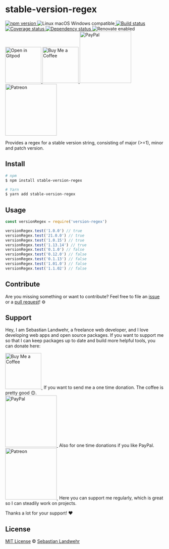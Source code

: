 <!-- TITLE/ -->
# stable-version-regex
<!-- /TITLE -->

<!-- BADGES/ -->
<p>
    <a href="https://npmjs.org/package/stable-version-regex">
      <img
        src="https://img.shields.io/npm/v/stable-version-regex.svg"
        alt="npm version"
      >
    </a><img src="https://img.shields.io/badge/os-linux%20%7C%C2%A0macos%20%7C%C2%A0windows-blue" alt="Linux macOS Windows compatible"><a href="https://github.com/dword-design/stable-version-regex/actions">
      <img
        src="https://github.com/dword-design/stable-version-regex/workflows/build/badge.svg"
        alt="Build status"
      >
    </a><a href="https://codecov.io/gh/dword-design/stable-version-regex">
      <img
        src="https://codecov.io/gh/dword-design/stable-version-regex/branch/master/graph/badge.svg"
        alt="Coverage status"
      >
    </a><a href="https://david-dm.org/dword-design/stable-version-regex">
      <img src="https://img.shields.io/david/dword-design/stable-version-regex" alt="Dependency status">
    </a><img src="https://img.shields.io/badge/renovate-enabled-brightgreen" alt="Renovate enabled"><br/><a href="https://gitpod.io/#https://github.com/dword-design/stable-version-regex">
      <img
        src="https://gitpod.io/button/open-in-gitpod.svg"
        alt="Open in Gitpod"
        width="114"
      >
    </a><a href="https://www.buymeacoffee.com/dword">
      <img
        src="https://www.buymeacoffee.com/assets/img/guidelines/download-assets-sm-2.svg"
        alt="Buy Me a Coffee"
        width="114"
      >
    </a><a href="https://paypal.me/SebastianLandwehr">
      <img
        src="https://sebastianlandwehr.com/images/paypal.svg"
        alt="PayPal"
        width="163"
      >
    </a><a href="https://www.patreon.com/dworddesign">
      <img
        src="https://sebastianlandwehr.com/images/patreon.svg"
        alt="Patreon"
        width="163"
      >
    </a>
</p>
<!-- /BADGES -->

<!-- DESCRIPTION/ -->
Provides a regex for a stable version string, consisting of major (>=1), minor and patch version.
<!-- /DESCRIPTION -->

<!-- INSTALL/ -->
## Install

```bash
# npm
$ npm install stable-version-regex

# Yarn
$ yarn add stable-version-regex
```
<!-- /INSTALL -->

## Usage

```js
const versionRegex = require('version-regex')

versionRegex.test('1.0.0') // true
versionRegex.test('21.0.0') // true
versionRegex.test('1.0.15') // true
versionRegex.test('1.13.14') // true
versionRegex.test('0.1.0') // false 
versionRegex.test('0.12.0') // false
versionRegex.test('0.1.13') // false
versionRegex.test('1.01.0') // false
versionRegex.test('1.1.02') // false
```

<!-- LICENSE/ -->
## Contribute

Are you missing something or want to contribute? Feel free to file an [issue](https://github.com/dword-design/stable-version-regex/issues) or a [pull request](https://github.com/dword-design/stable-version-regex/pulls)! ⚙️

## Support

Hey, I am Sebastian Landwehr, a freelance web developer, and I love developing web apps and open source packages. If you want to support me so that I can keep packages up to date and build more helpful tools, you can donate here:

<p>
  <a href="https://www.buymeacoffee.com/dword">
    <img
      src="https://www.buymeacoffee.com/assets/img/guidelines/download-assets-sm-2.svg"
      alt="Buy Me a Coffee"
      width="114"
    >
  </a>&nbsp;If you want to send me a one time donation. The coffee is pretty good 😊.<br/>
  <a href="https://paypal.me/SebastianLandwehr">
    <img
      src="https://sebastianlandwehr.com/images/paypal.svg"
      alt="PayPal"
      width="163"
    >
  </a>&nbsp;Also for one time donations if you like PayPal.<br/>
  <a href="https://www.patreon.com/dworddesign">
    <img
      src="https://sebastianlandwehr.com/images/patreon.svg"
      alt="Patreon"
      width="163"
    >
  </a>&nbsp;Here you can support me regularly, which is great so I can steadily work on projects.
</p>

Thanks a lot for your support! ❤️

## License

[MIT License](https://opensource.org/licenses/MIT) © [Sebastian Landwehr](https://sebastianlandwehr.com)
<!-- /LICENSE -->
